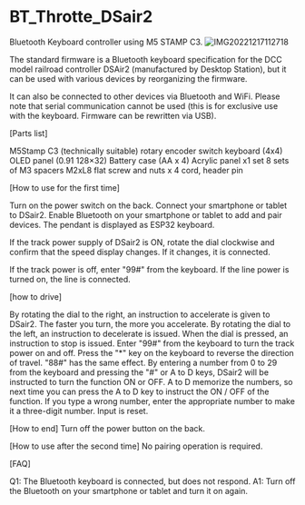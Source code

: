 # BT_Throtte_DSair2

Bluetooth Keyboard controller using M5 STAMP C3.
![IMG20221217112718](https://github.com/HMX-1972/BT_Throtte_DSair2/assets/110798387/11b07cd1-3403-4906-9e16-517006c0720e)

The standard firmware is a Bluetooth keyboard specification for the DCC model railroad controller DSAir2 (manufactured by Desktop Station), but it can be used with various devices by reorganizing the firmware.

It can also be connected to other devices via Bluetooth and WiFi. Please note that serial communication cannot be used (this is for exclusive use with the keyboard. Firmware can be rewritten via USB).

[Parts list]

M5Stamp C3 (technically suitable)
rotary encoder switch
keyboard (4x4)
OLED panel (0.91 128×32)
Battery case (AA x 4)
Acrylic panel x1 set
8 sets of M3 spacers
M2xL8 flat screw and nuts x 4
cord, header pin

[How to use for the first time]

Turn on the power switch on the back.
Connect your smartphone or tablet to DSair2.
Enable Bluetooth on your smartphone or tablet to add and pair devices. The pendant is displayed as ESP32 keyboard.

If the track power supply of DSair2 is ON, rotate the dial clockwise and confirm that the speed display changes. If it changes, it is connected.

If the track power is off, enter "99#" from the keyboard. If the line power is turned on, the line is connected.

[how to drive]

<speed controle>
By rotating the dial to the right, an instruction to accelerate is given to DSair2. The faster you turn, the more you accelerate. By rotating the dial to the left, an instruction to decelerate is issued. When the dial is pressed, an instruction to stop is issued.

<Truck power supply>
Enter "99#" from the keyboard to turn the track power on and off.

<Direction>
Press the "*" key on the keyboard to reverse the direction of travel. "88#" has the same effect.

<Function>
By entering a number from 0 to 29 from the keyboard and pressing the "#" or A to D keys, DSair2 will be instructed to turn the function ON or OFF. A to D memorize the numbers, so next time you can press the A to D key to instruct the ON / OFF of the function.

<Keyboard input>
If you type a wrong number, enter the appropriate number to make it a three-digit number. Input is reset.

[How to end]
Turn off the power button on the back.

[How to use after the second time]
No pairing operation is required.

[FAQ]

Q1: The Bluetooth keyboard is connected, but does not respond.
A1: Turn off the Bluetooth on your smartphone or tablet and turn it on again.
